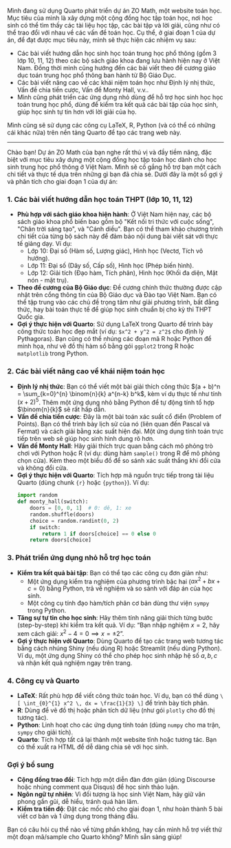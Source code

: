 Mình đang sử dụng Quarto phát triển dự án ZO Math, một website toán học. Mục tiêu của mình là xây dựng một cộng đồng học tập toán học, nơi học sinh có thể tìm thấy các tài liệu học tập, các bài tập và lời giải, cũng như có thể trao đổi với nhau về các vấn đề toán học. Cụ thể, ở giai đoạn 1 của dự án, để đạt được mục tiêu này, mình sẽ thực hiện các nhiệm vụ sau:

- Các bài viết hướng dẫn học sinh học toán trung học phổ thông (gồm 3 lớp 10, 11, 12) theo các bộ sách giáo khoa đang lưu hành hiện nay ở Việt Nam. Đồng thời mình cũng hướng đến các bài viết theo đề cương giáo dục toán trung học phổ thông ban hành từ Bộ Giáo Dục.
- Các bài viết nâng cao về các khái niệm toán học như Định lý nhị thức, Vấn đề chia tiền cược, Vấn đề Monty Hall, v.v..
- Mình cũng phát triển các ứng dụng nhỏ dùng để hỗ trợ học sinh học học toán trung học phổ, dùng để kiểm tra kết quả các bài tập của học sinh, giúp học sinh tự tin hơn với lời giải của họ.

Mình cũng sẽ sử dụng các công cụ LaTeX, R, Python (và có thể có những cái khác nữa) trên nền tảng Quarto để tạo các trang web này.

---

Chào bạn! Dự án ZO Math của bạn nghe rất thú vị và đầy tiềm năng, đặc biệt với mục tiêu xây dựng một cộng đồng học tập toán học dành cho học sinh trung học phổ thông ở Việt Nam. Mình sẽ cố gắng hỗ trợ bạn một cách chi tiết và thực tế dựa trên những gì bạn đã chia sẻ. Dưới đây là một số gợi ý và phân tích cho giai đoạn 1 của dự án:

### 1. Các bài viết hướng dẫn học toán THPT (lớp 10, 11, 12)
- **Phù hợp với sách giáo khoa hiện hành**: Ở Việt Nam hiện nay, các bộ sách giáo khoa phổ biến bao gồm bộ "Kết nối tri thức với cuộc sống", "Chân trời sáng tạo", và "Cánh diều". Bạn có thể tham khảo chương trình chi tiết của từng bộ sách này để đảm bảo nội dung bài viết sát với thực tế giảng dạy. Ví dụ:
  - Lớp 10: Đại số (Hàm số, Lượng giác), Hình học (Vectơ, Tích vô hướng).
  - Lớp 11: Đại số (Dãy số, Cấp số), Hình học (Phép biến hình).
  - Lớp 12: Giải tích (Đạo hàm, Tích phân), Hình học (Khối đa diện, Mặt nón - mặt trụ).
- **Theo đề cương của Bộ Giáo dục**: Đề cương chính thức thường được cập nhật trên cổng thông tin của Bộ Giáo dục và Đào tạo Việt Nam. Bạn có thể tập trung vào các chủ đề trọng tâm như giải phương trình, bất đẳng thức, hay bài toán thực tế để giúp học sinh chuẩn bị cho kỳ thi THPT Quốc gia.
- **Gợi ý thực hiện với Quarto**: Sử dụng LaTeX trong Quarto để trình bày công thức toán học đẹp mắt (ví dụ: `$x^2 + y^2 = z^2$` cho định lý Pythagoras). Bạn cũng có thể nhúng các đoạn mã R hoặc Python để minh họa, như vẽ đồ thị hàm số bằng gói `ggplot2` trong R hoặc `matplotlib` trong Python.

### 2. Các bài viết nâng cao về khái niệm toán học
- **Định lý nhị thức**: Bạn có thể viết một bài giải thích công thức $(a + b)^n = \sum_{k=0}^{n} \binom{n}{k} a^{n-k} b^k$, kèm ví dụ thực tế như tính $(x + 2)^5$. Thêm một ứng dụng nhỏ bằng Python để tự động tính tổ hợp $\binom{n}{k}$ sẽ rất hấp dẫn.
- **Vấn đề chia tiền cược**: Đây là một bài toán xác suất cổ điển (Problem of Points). Bạn có thể trình bày lịch sử của nó (liên quan đến Pascal và Fermat) và cách giải bằng xác suất hiện đại. Một ứng dụng tính toán trực tiếp trên web sẽ giúp học sinh hình dung rõ hơn.
- **Vấn đề Monty Hall**: Hãy giải thích trực quan bằng cách mô phỏng trò chơi với Python hoặc R (ví dụ: dùng hàm `sample()` trong R để mô phỏng chọn cửa). Kèm theo một biểu đồ để so sánh xác suất thắng khi đổi cửa và không đổi cửa.
- **Gợi ý thực hiện với Quarto**: Tích hợp mã nguồn trực tiếp trong tài liệu Quarto (dùng chunk `{r}` hoặc `{python}`). Ví dụ:
  ```python
  import random
  def monty_hall(switch):
      doors = [0, 0, 1]  # 0: dê, 1: xe
      random.shuffle(doors)
      choice = random.randint(0, 2)
      if switch:
          return 1 if doors[choice] == 0 else 0
      return doors[choice]
  ```

### 3. Phát triển ứng dụng nhỏ hỗ trợ học toán
- **Kiểm tra kết quả bài tập**: Bạn có thể tạo các công cụ đơn giản như:
  - Một ứng dụng kiểm tra nghiệm của phương trình bậc hai ($ax^2 + bx + c = 0$) bằng Python, trả về nghiệm và so sánh với đáp án của học sinh.
  - Một công cụ tính đạo hàm/tích phân cơ bản dùng thư viện `sympy` trong Python.
- **Tăng sự tự tin cho học sinh**: Hãy thêm tính năng giải thích từng bước (step-by-step) khi kiểm tra kết quả. Ví dụ: “Bạn nhập nghiệm $x = 2$, hãy xem cách giải: $x^2 - 4 = 0 \implies x = \pm 2$”.
- **Gợi ý thực hiện với Quarto**: Dùng Quarto để tạo các trang web tương tác bằng cách nhúng Shiny (nếu dùng R) hoặc Streamlit (nếu dùng Python). Ví dụ, một ứng dụng Shiny có thể cho phép học sinh nhập hệ số $a, b, c$ và nhận kết quả nghiệm ngay trên trang.

### 4. Công cụ và Quarto
- **LaTeX**: Rất phù hợp để viết công thức toán học. Ví dụ, bạn có thể dùng `\[ \int_{0}^{1} x^2 \, dx = \frac{1}{3} \]` để trình bày tích phân.
- **R**: Dùng để vẽ đồ thị hoặc phân tích dữ liệu (như gói `plotly` cho đồ thị tương tác).
- **Python**: Linh hoạt cho các ứng dụng tính toán (dùng `numpy` cho ma trận, `sympy` cho giải tích).
- **Quarto**: Tích hợp tất cả lại thành một website tĩnh hoặc tương tác. Bạn có thể xuất ra HTML để dễ dàng chia sẻ với học sinh.

### Gợi ý bổ sung
- **Cộng đồng trao đổi**: Tích hợp một diễn đàn đơn giản (dùng Discourse hoặc nhúng comment qua Disqus) để học sinh thảo luận.
- **Ngôn ngữ tự nhiên**: Vì đối tượng là học sinh Việt Nam, hãy giữ văn phong gần gũi, dễ hiểu, tránh quá hàn lâm.
- **Kiểm tra tiến độ**: Đặt các mốc nhỏ cho giai đoạn 1, như hoàn thành 5 bài viết cơ bản và 1 ứng dụng trong tháng đầu.

Bạn có câu hỏi cụ thể nào về từng phần không, hay cần mình hỗ trợ viết thử một đoạn mã/sample cho Quarto không? Mình sẵn sàng giúp!